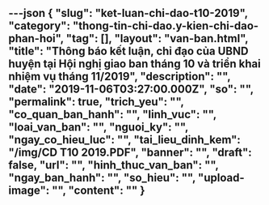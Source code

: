 ---json
{
    "slug": "ket-luan-chi-dao-t10-2019",
    "category": "thong-tin-chi-dao.y-kien-chi-dao-phan-hoi",
    "tag": [],
    "layout": "van-ban.html",
    "title": "Thông báo kết luận, chỉ đạo của UBND huyện tại Hội nghị giao ban tháng 10 và triển khai nhiệm vụ tháng 11/2019",
    "description": "",
    "date": "2019-11-06T03:27:00.000Z",
    "so": "",
    "permalink": true,
    "trich_yeu": "",
    "co_quan_ban_hanh": "",
    "linh_vuc": "",
    "loai_van_ban": "",
    "nguoi_ky": "",
    "ngay_co_hieu_luc": "",
    "tai_lieu_dinh_kem": "/img/CD T10 2019.PDF",
    "banner": "",
    "draft": false,
    "url": "",
    "hinh_thuc_van_ban": "",
    "ngay_ban_hanh": "",
    "so_hieu": "",
    "upload-image": "",
    "__content__": ""
}
---
